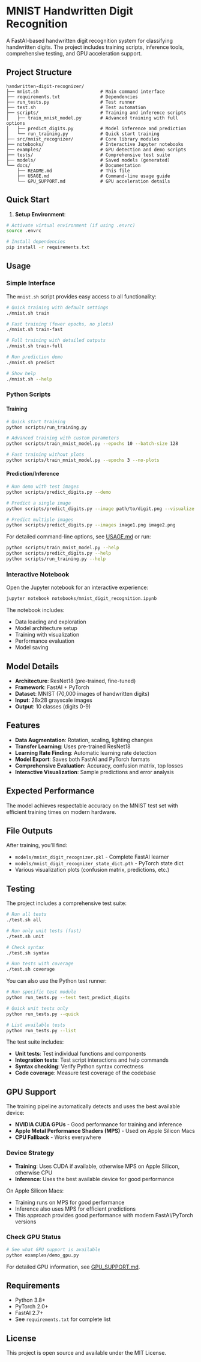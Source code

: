 # MNIST Handwritten Digit Recognition

A FastAI-based handwritten digit recognition system for classifying handwritten digits. The project includes training scripts, inference tools, comprehensive testing, and GPU acceleration support.

## Project Structure

```text
handwritten-digit-recognizer/
├── mnist.sh                       # Main command interface
├── requirements.txt               # Dependencies
├── run_tests.py                   # Test runner
├── test.sh                        # Test automation
├── scripts/                       # Training and inference scripts
│   ├── train_mnist_model.py       # Advanced training with full options
│   ├── predict_digits.py          # Model inference and prediction
│   └── run_training.py            # Quick start training
├── src/mnist_recognizer/          # Core library modules
├── notebooks/                     # Interactive Jupyter notebooks
├── examples/                      # GPU detection and demo scripts
├── tests/                         # Comprehensive test suite
├── models/                        # Saved models (generated)
└── docs/                          # Documentation
    ├── README.md                  # This file
    ├── USAGE.md                   # Command-line usage guide
    └── GPU_SUPPORT.md             # GPU acceleration details
```

## Quick Start

1. **Setup Environment**:

```bash
# Activate virtual environment (if using .envrc)
source .envrc

# Install dependencies
pip install -r requirements.txt
```

## Usage

### Simple Interface

The `mnist.sh` script provides easy access to all functionality:

```bash
# Quick training with default settings
./mnist.sh train

# Fast training (fewer epochs, no plots)
./mnist.sh train-fast

# Full training with detailed outputs
./mnist.sh train-full

# Run prediction demo
./mnist.sh predict

# Show help
./mnist.sh --help
```

### Python Scripts

#### Training

```bash
# Quick start training
python scripts/run_training.py

# Advanced training with custom parameters
python scripts/train_mnist_model.py --epochs 10 --batch-size 128

# Fast training without plots
python scripts/train_mnist_model.py --epochs 3 --no-plots
```

#### Prediction/Inference

```bash
# Run demo with test images
python scripts/predict_digits.py --demo

# Predict a single image
python scripts/predict_digits.py --image path/to/digit.png --visualize

# Predict multiple images
python scripts/predict_digits.py --images image1.png image2.png
```

For detailed command-line options, see [USAGE.md](USAGE.md) or run:

```bash
python scripts/train_mnist_model.py --help
python scripts/predict_digits.py --help
python scripts/run_training.py --help
```

### Interactive Notebook

Open the Jupyter notebook for an interactive experience:

```bash
jupyter notebook notebooks/mnist_digit_recognition.ipynb
```

The notebook includes:

- Data loading and exploration
- Model architecture setup
- Training with visualization
- Performance evaluation
- Model saving

## Model Details

- **Architecture**: ResNet18 (pre-trained, fine-tuned)
- **Framework**: FastAI + PyTorch
- **Dataset**: MNIST (70,000 images of handwritten digits)
- **Input**: 28x28 grayscale images
- **Output**: 10 classes (digits 0-9)

## Features

- **Data Augmentation**: Rotation, scaling, lighting changes
- **Transfer Learning**: Uses pre-trained ResNet18
- **Learning Rate Finding**: Automatic learning rate detection
- **Model Export**: Saves both FastAI and PyTorch formats
- **Comprehensive Evaluation**: Accuracy, confusion matrix, top losses
- **Interactive Visualization**: Sample predictions and error analysis

## Expected Performance

The model achieves respectable accuracy on the MNIST test set with efficient training times on modern hardware.

## File Outputs

After training, you'll find:

- `models/mnist_digit_recognizer.pkl` - Complete FastAI learner
- `models/mnist_digit_recognizer_state_dict.pth` - PyTorch state dict
- Various visualization plots (confusion matrix, predictions, etc.)

## Testing

The project includes a comprehensive test suite:

```bash
# Run all tests
./test.sh all

# Run only unit tests (fast)
./test.sh unit

# Check syntax
./test.sh syntax

# Run tests with coverage
./test.sh coverage
```

You can also use the Python test runner:

```bash
# Run specific test module
python run_tests.py --test test_predict_digits

# Quick unit tests only
python run_tests.py --quick

# List available tests
python run_tests.py --list
```

The test suite includes:

- **Unit tests**: Test individual functions and components
- **Integration tests**: Test script interactions and help commands
- **Syntax checking**: Verify Python syntax correctness
- **Code coverage**: Measure test coverage of the codebase

## GPU Support

The training pipeline automatically detects and uses the best available device:

- **NVIDIA CUDA GPUs** - Good performance for training and inference
- **Apple Metal Performance Shaders (MPS)** - Used on Apple Silicon Macs
- **CPU Fallback** - Works everywhere

### Device Strategy

- **Training**: Uses CUDA if available, otherwise MPS on Apple Silicon, otherwise CPU
- **Inference**: Uses the best available device for good performance

On Apple Silicon Macs:

- Training runs on MPS for good performance
- Inference also uses MPS for efficient predictions
- This approach provides good performance with modern FastAI/PyTorch versions

### Check GPU Status

```bash
# See what GPU support is available
python examples/demo_gpu.py
```

For detailed GPU information, see [GPU_SUPPORT.md](GPU_SUPPORT.md).

## Requirements

- Python 3.8+
- PyTorch 2.0+
- FastAI 2.7+
- See `requirements.txt` for complete list

## License

This project is open source and available under the MIT License.
